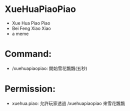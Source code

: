 # XueHuaPiaoPiao
- Xue Hua Piao Piao 
- Bei Feng Xiao Xiao
- a meme

# Command:
 - /xuehuapiaopiao: 開始雪花飄飄(五秒)

# Permission:
 - xuehua.piao: 允許玩家透過 /xuehuapiaopiao 來雪花飄飄
